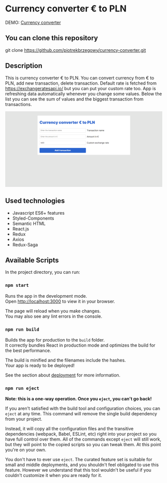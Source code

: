 # Currency converter € to PLN

DEMO: [Currency converter](https://piotrekbrzegowy.github.io/currency-converter/)

## You can clone this repository

git clone https://github.com/piotrekbrzegowy/currency-converter.git

## Description

This is currency converter € to PLN. You can convert currency from € to PLN, add new transaction, delete transaction. Default rate is fetched from https://exchangeratesapi.io/ but you can put your custom rate too. App is refreshing data automatically whenever you change some values. Below the list you can see the sum of values and the biggest transaction from transactions.

<img src="./public/animation.gif" alt="demo-of-aplication">

## Used technologies

- Javascript ES6+ features
- Styled-Components
- Semantic HTML
- React.js
- Redux
- Axios
- Redux-Saga
## Available Scripts

In the project directory, you can run:

### `npm start`

Runs the app in the development mode.\
Open [http://localhost:3000](http://localhost:3000) to view it in your browser.

The page will reload when you make changes.\
You may also see any lint errors in the console.


### `npm run build`

Builds the app for production to the `build` folder.\
It correctly bundles React in production mode and optimizes the build for the best performance.

The build is minified and the filenames include the hashes.\
Your app is ready to be deployed!

See the section about [deployment](https://facebook.github.io/create-react-app/docs/deployment) for more information.

### `npm run eject`

**Note: this is a one-way operation. Once you `eject`, you can't go back!**

If you aren't satisfied with the build tool and configuration choices, you can `eject` at any time. This command will remove the single build dependency from your project.

Instead, it will copy all the configuration files and the transitive dependencies (webpack, Babel, ESLint, etc) right into your project so you have full control over them. All of the commands except `eject` will still work, but they will point to the copied scripts so you can tweak them. At this point you're on your own.

You don't have to ever use `eject`. The curated feature set is suitable for small and middle deployments, and you shouldn't feel obligated to use this feature. However we understand that this tool wouldn't be useful if you couldn't customize it when you are ready for it.


